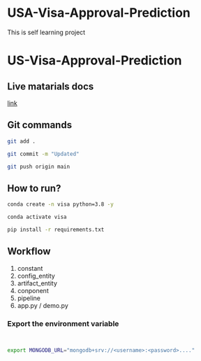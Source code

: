 # USA-Visa-Approval-Prediction

This is self learning project


# US-Visa-Approval-Prediction

## Live matarials docs

[link](https://docs.google.com/document/d/1UFiHnyKRqgx8Lodsvdzu58LbVjdWHNf-uab2WmhE0A4/edit?usp=sharing)

## Git commands

```bash
git add .

git commit -m "Updated"

git push origin main
```

## How to run?

```bash
conda create -n visa python=3.8 -y
```

```bash
conda activate visa
```

```bash
pip install -r requirements.txt
```

## Workflow

1. constant
2. config_entity
3. artifact_entity
4. conponent
5. pipeline
6. app.py / demo.py

### Export the  environment variable

```bash


export MONGODB_URL="mongodb+srv://<username>:<password>...."

```
